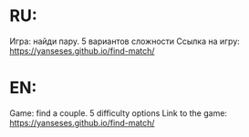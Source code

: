# RU:
Игра: найди пару. 5 вариантов сложности
Ссылка на игру: https://yanseses.github.io/find-match/
# EN:
Game: find a couple. 5 difficulty options
Link to the game: https://yanseses.github.io/find-match/
